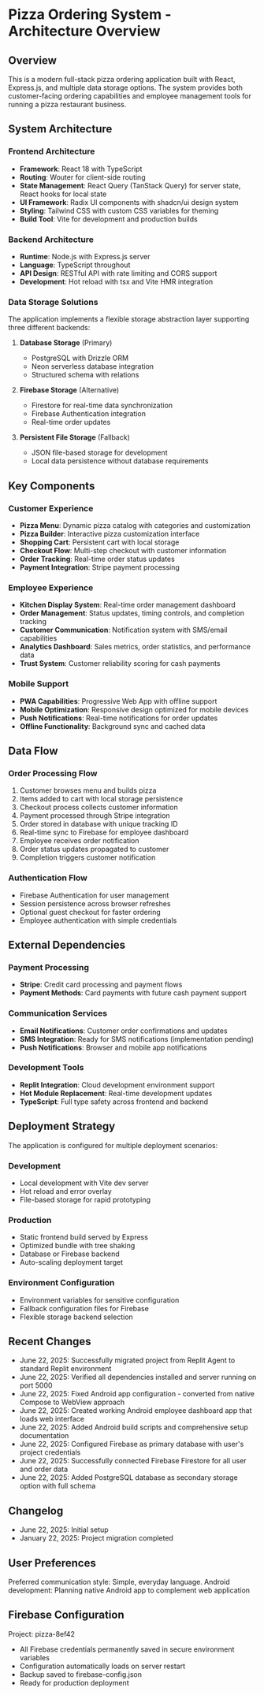 # Pizza Ordering System - Architecture Overview

## Overview

This is a modern full-stack pizza ordering application built with React, Express.js, and multiple data storage options. The system provides both customer-facing ordering capabilities and employee management tools for running a pizza restaurant business.

## System Architecture

### Frontend Architecture
- **Framework**: React 18 with TypeScript
- **Routing**: Wouter for client-side routing
- **State Management**: React Query (TanStack Query) for server state, React hooks for local state
- **UI Framework**: Radix UI components with shadcn/ui design system
- **Styling**: Tailwind CSS with custom CSS variables for theming
- **Build Tool**: Vite for development and production builds

### Backend Architecture
- **Runtime**: Node.js with Express.js server
- **Language**: TypeScript throughout
- **API Design**: RESTful API with rate limiting and CORS support
- **Development**: Hot reload with tsx and Vite HMR integration

### Data Storage Solutions
The application implements a flexible storage abstraction layer supporting three different backends:

1. **Database Storage** (Primary)
   - PostgreSQL with Drizzle ORM
   - Neon serverless database integration
   - Structured schema with relations

2. **Firebase Storage** (Alternative)
   - Firestore for real-time data synchronization
   - Firebase Authentication integration
   - Real-time order updates

3. **Persistent File Storage** (Fallback)
   - JSON file-based storage for development
   - Local data persistence without database requirements

## Key Components

### Customer Experience
- **Pizza Menu**: Dynamic pizza catalog with categories and customization
- **Pizza Builder**: Interactive pizza customization interface
- **Shopping Cart**: Persistent cart with local storage
- **Checkout Flow**: Multi-step checkout with customer information
- **Order Tracking**: Real-time order status updates
- **Payment Integration**: Stripe payment processing

### Employee Experience
- **Kitchen Display System**: Real-time order management dashboard
- **Order Management**: Status updates, timing controls, and completion tracking
- **Customer Communication**: Notification system with SMS/email capabilities
- **Analytics Dashboard**: Sales metrics, order statistics, and performance data
- **Trust System**: Customer reliability scoring for cash payments

### Mobile Support
- **PWA Capabilities**: Progressive Web App with offline support
- **Mobile Optimization**: Responsive design optimized for mobile devices
- **Push Notifications**: Real-time notifications for order updates
- **Offline Functionality**: Background sync and cached data

## Data Flow

### Order Processing Flow
1. Customer browses menu and builds pizza
2. Items added to cart with local storage persistence
3. Checkout process collects customer information
4. Payment processed through Stripe integration
5. Order stored in database with unique tracking ID
6. Real-time sync to Firebase for employee dashboard
7. Employee receives order notification
8. Order status updates propagated to customer
9. Completion triggers customer notification

### Authentication Flow
- Firebase Authentication for user management
- Session persistence across browser refreshes
- Optional guest checkout for faster ordering
- Employee authentication with simple credentials

## External Dependencies

### Payment Processing
- **Stripe**: Credit card processing and payment flows
- **Payment Methods**: Card payments with future cash payment support

### Communication Services
- **Email Notifications**: Customer order confirmations and updates
- **SMS Integration**: Ready for SMS notifications (implementation pending)
- **Push Notifications**: Browser and mobile app notifications

### Development Tools
- **Replit Integration**: Cloud development environment support
- **Hot Module Replacement**: Real-time development updates
- **TypeScript**: Full type safety across frontend and backend

## Deployment Strategy

The application is configured for multiple deployment scenarios:

### Development
- Local development with Vite dev server
- Hot reload and error overlay
- File-based storage for rapid prototyping

### Production
- Static frontend build served by Express
- Optimized bundle with tree shaking
- Database or Firebase backend
- Auto-scaling deployment target

### Environment Configuration
- Environment variables for sensitive configuration
- Fallback configuration files for Firebase
- Flexible storage backend selection

## Recent Changes
- June 22, 2025: Successfully migrated project from Replit Agent to standard Replit environment
- June 22, 2025: Verified all dependencies installed and server running on port 5000  
- June 22, 2025: Fixed Android app configuration - converted from native Compose to WebView approach
- June 22, 2025: Created working Android employee dashboard app that loads web interface
- June 22, 2025: Added Android build scripts and comprehensive setup documentation
- June 22, 2025: Configured Firebase as primary database with user's project credentials
- June 22, 2025: Successfully connected Firebase Firestore for all user and order data
- June 22, 2025: Added PostgreSQL database as secondary storage option with full schema

## Changelog
- June 22, 2025: Initial setup
- January 22, 2025: Project migration completed

## User Preferences

Preferred communication style: Simple, everyday language.
Android development: Planning native Android app to complement web application

## Firebase Configuration
Project: pizza-8ef42
- All Firebase credentials permanently saved in secure environment variables
- Configuration automatically loads on server restart
- Backup saved to firebase-config.json
- Ready for production deployment